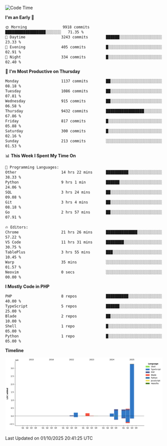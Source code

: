 <!--START_SECTION:waka-->
![Code Time](http://img.shields.io/badge/Code%20Time-4%2C264%20hrs%2054%20mins-blue)

**I'm an Early 🐤** 

```text
🌞 Morning                9918 commits        ██████████████████░░░░░░░   71.35 % 
🌆 Daytime                3243 commits        ██████░░░░░░░░░░░░░░░░░░░   23.33 % 
🌃 Evening                405 commits         █░░░░░░░░░░░░░░░░░░░░░░░░   02.91 % 
🌙 Night                  334 commits         █░░░░░░░░░░░░░░░░░░░░░░░░   02.40 % 
```
📅 **I'm Most Productive on Thursday** 

```text
Monday                   1137 commits        ██░░░░░░░░░░░░░░░░░░░░░░░   08.18 % 
Tuesday                  1086 commits        ██░░░░░░░░░░░░░░░░░░░░░░░   07.81 % 
Wednesday                915 commits         ██░░░░░░░░░░░░░░░░░░░░░░░   06.58 % 
Thursday                 9432 commits        █████████████████░░░░░░░░   67.86 % 
Friday                   817 commits         █░░░░░░░░░░░░░░░░░░░░░░░░   05.88 % 
Saturday                 300 commits         █░░░░░░░░░░░░░░░░░░░░░░░░   02.16 % 
Sunday                   213 commits         ░░░░░░░░░░░░░░░░░░░░░░░░░   01.53 % 
```


📊 **This Week I Spent My Time On** 

```text
💬 Programming Languages: 
Other                    14 hrs 22 mins      ██████████░░░░░░░░░░░░░░░   38.33 % 
Python                   9 hrs 1 min         ██████░░░░░░░░░░░░░░░░░░░   24.06 % 
SQL                      3 hrs 24 mins       ██░░░░░░░░░░░░░░░░░░░░░░░   09.08 % 
Git                      3 hrs 4 mins        ██░░░░░░░░░░░░░░░░░░░░░░░   08.18 % 
Go                       2 hrs 57 mins       ██░░░░░░░░░░░░░░░░░░░░░░░   07.91 % 

🔥 Editors: 
Chrome                   21 hrs 26 mins      ██████████████░░░░░░░░░░░   57.22 % 
VS Code                  11 hrs 31 mins      ████████░░░░░░░░░░░░░░░░░   30.75 % 
TablePlus                3 hrs 55 mins       ███░░░░░░░░░░░░░░░░░░░░░░   10.45 % 
Warp                     35 mins             ░░░░░░░░░░░░░░░░░░░░░░░░░   01.57 % 
Neovim                   0 secs              ░░░░░░░░░░░░░░░░░░░░░░░░░   00.00 % 
```

**I Mostly Code in PHP** 

```text
PHP                      8 repos             ██████████░░░░░░░░░░░░░░░   40.00 % 
TypeScript               5 repos             ██████░░░░░░░░░░░░░░░░░░░   25.00 % 
Blade                    2 repos             ██░░░░░░░░░░░░░░░░░░░░░░░   10.00 % 
Shell                    1 repo              █░░░░░░░░░░░░░░░░░░░░░░░░   05.00 % 
Python                   1 repo              █░░░░░░░░░░░░░░░░░░░░░░░░   05.00 % 
```



**Timeline**

![Lines of Code chart](https://raw.githubusercontent.com/abrahamgreyson/abrahamgreyson/main/assets/bar_graph.png)


 Last Updated on 01/10/2025 20:41:25 UTC
<!--END_SECTION:waka-->
